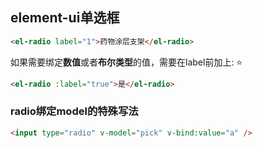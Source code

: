 ## element-ui单选框

```html
<el-radio label="1">药物涂层支架</el-radio>
```

如果需要绑定**数值**或者**布尔类型**的值，需要在label前加上: ⭐

```html
<el-radio :label="true">是</el-radio>
```

### radio绑定model的特殊写法
```html
<input type="radio" v-model="pick" v-bind:value="a" />
```